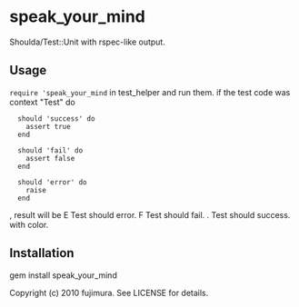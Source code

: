 # speak_your_mind
Shoulda/Test::Unit with rspec-like output. 

## Usage
`require 'speak_your_mind` in test_helper and run them.
if the test code was 
    context "Test" do

      should 'success' do 
        assert true 
      end 

      should 'fail' do 
        assert false 
      end 

      should 'error' do 
        raise
      end 
, result will be 
    E Test should error.
    F Test should fail.
    . Test should success.
with color.

## Installation
gem install speak_your_mind

Copyright (c) 2010 fujimura. See LICENSE for details.
